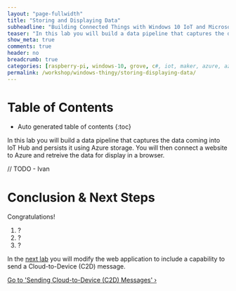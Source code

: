 ```yaml
---
layout: "page-fullwidth"
title: "Storing and Displaying Data"
subheadline: "Building Connected Things with Windows 10 IoT and Microsoft Azure"
teaser: "In this lab you will build a data pipeline that captures the data coming into IoT Hub and persists it using Azure storage. You will then connect a website to Azure and retreive the data for display in a browser."
show_meta: true
comments: true
header: no
breadcrumb: true
categories: [raspberry-pi, windows-10, grove, c#, iot, maker, azure, azure-iot-hub]
permalink: /workshop/windows-thingy/storing-displaying-data/
---
```


# Table of Contents
*  Auto generated table of contents
{:toc}

In this lab you will build a data pipeline that captures the data coming into IoT Hub and persists it using Azure storage. You will then connect a website to Azure and retreive the data for display in a browser.

// TODO - Ivan

# Conclusion &amp; Next Steps
Congratulations! 

1. ?
2. ?
3. ?

In the [next lab][nextlab] you will modify the web application to include a capability to send a Cloud-to-Device (C2D) message. 

<a class="radius button small" href="{{ site.url }}/workshop/windows-thingy/sending-c2d-messages/">Go to 'Sending Cloud-to-Device (C2D) Messages' ›</a>

[nextlab]: ../sending-c2d-messages/